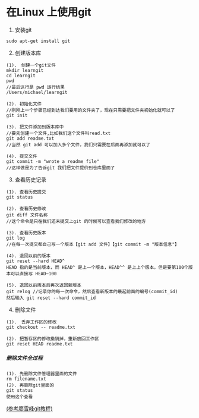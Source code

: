# 在Linux 上使用git

1. 安装git
```
sudo apt-get install git
```
2. 创建版本库<br>
```
(1).　创建一个git文件
mkdir learngit
cd learngit
pwd
//最后这行是 pwd 运行结果
/Users/michael/learngit

(2). 初始化文件
//刚刚上一个步骤已经到达我们要用的文件夹了，现在只需要把文件夹初始化就可以了
git init

(3). 把文件添加到版本库中
//要先创建一个文件,比如我们这个文件叫read.txt
git add readme.txt
//当然 git add 可以加入多个文件，我们只需要在后面再添加就可以了

(4). 提交文件
git commit -m "wrote a readme file"
//这样做是为了告诉git 我们把文件提价到仓库里面了
```
3. 查看历史记录
```
(1). 查看历史提交
git status

(2). 查看历史修改
git diff 文件名称
//这个命令是只在我们还未提交上git 的时候可以查看我们修改的地方

(3). 查看历史版本
git log
//在每一次提交都自己写一个版本【git add 文件】【git commit -m "版本信息"】

(4). 退回以前的版本
git reset --hard HEAD^
HEAD 指的是当前版本，而 HEAD^ 是上一个版本，HEAD^^ 是上上个版本，但是要第100个版本可以直接写 HEAD~100

(5). 退回以前版本后再次返回新版本
git relog //记录你的每一次命令，然后查看新版本的最起前面的编号(commit_id)
然后输入 git reset --hard commit_id
```
4. 删除文件
```
(1).　丢弃工作区的修改
git checkout -- readme.txt

(2). 把暂存区的修改撤销掉，重新放回工作区
git reset HEAD readme.txt

```
##### 删除文件全过程
```
(1). 先删除文件管理器里面的文件
rm filename.txt
(2). 再删除git里面的
git status
使用这个查看
```

[(参考廖雪峰git教程)](https://www.liaoxuefeng.com/wiki/896043488029600)
